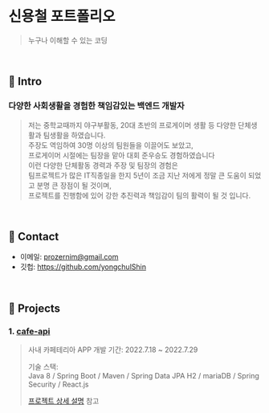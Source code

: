 # 신용철 포트폴리오
>누구나 이해할 수 있는 코딩

</br>

## :pushpin: Intro
### 다양한 사회생활을 경험한 책임감있는 백엔드 개발자
>저는 중학교때까지 야구부활동, 20대 초반의 프로게이머 생활 등 다양한 단체생활과 팀생활을 하였습니다. <br>
주장도 역임하여 30명 이상의 팀원들을 이끌어도 보았고, <br>
프로게이머 시절에는 팀장을 맡아 대회 준우승도 경험하였습니다 <br>
이런 다양한 단체활동 경력과 주장 및 팀장의 경험은 <br>
팀프로젝트가 많은 IT직종일을 한지 5년이 조금 지난 저에게 정말 큰 도움이 되었고 분명 큰 장점이 될 것이며, <br>
프로젝트를 진행함에 있어 강한 추진력과 책임감이 팀의 활력이 될 것 입니다.

</br>

## :pushpin: Contact
- 이메일: prozernim@gmail.com
- 깃헙: https://github.com/yongchulShin

</br>

## :pushpin: Projects
### 1. [cafe-api](https://github.com/yongchulShin/cafeapi)
>사내 카페테리아 APP 
>개발 기간: 2022.7.18 ~ 2022.7.29  
>  
>기술 스택:  
>Java 8 / Spring Boot / Maven / Spring Data JPA 
>H2 / mariaDB / Spring Security / React.js 
>  
>[프로젝트 상세 설명](https://github.com/yongchulShin/cafeapi) 참고

